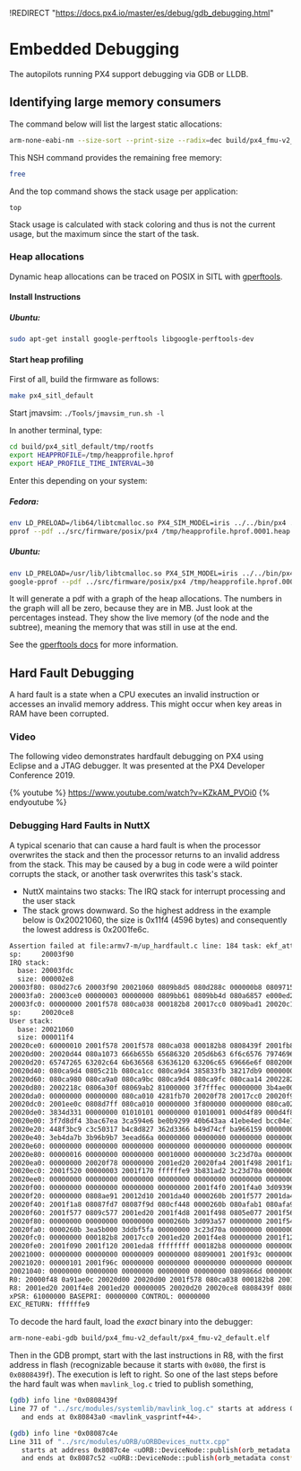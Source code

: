 !REDIRECT "https://docs.px4.io/master/es/debug/gdb_debugging.html"

# Embedded Debugging

The autopilots running PX4 support debugging via GDB or LLDB.

## Identifying large memory consumers

The command below will list the largest static allocations:

```bash
arm-none-eabi-nm --size-sort --print-size --radix=dec build/px4_fmu-v2_default/px4_fmu-v2_default.elf | grep " [bBdD] "
```

This NSH command provides the remaining free memory:

```bash
free
```

And the top command shows the stack usage per application:

    top
    

Stack usage is calculated with stack coloring and thus is not the current usage, but the maximum since the start of the task.

### Heap allocations

Dynamic heap allocations can be traced on POSIX in SITL with [gperftools](https://github.com/gperftools/gperftools).

#### Install Instructions

##### Ubuntu:

```bash
sudo apt-get install google-perftools libgoogle-perftools-dev
```

#### Start heap profiling

First of all, build the firmware as follows:

```bash
make px4_sitl_default
```

Start jmavsim: `./Tools/jmavsim_run.sh -l`

In another terminal, type:

```bash
cd build/px4_sitl_default/tmp/rootfs
export HEAPPROFILE=/tmp/heapprofile.hprof
export HEAP_PROFILE_TIME_INTERVAL=30
```

Enter this depending on your system:

##### Fedora:

```bash
env LD_PRELOAD=/lib64/libtcmalloc.so PX4_SIM_MODEL=iris ../../bin/px4 ../../etc -s etc/init.d-posix/rcS
pprof --pdf ../src/firmware/posix/px4 /tmp/heapprofile.hprof.0001.heap > heap.pdf 
```

##### Ubuntu:

```bash
env LD_PRELOAD=/usr/lib/libtcmalloc.so PX4_SIM_MODEL=iris ../../bin/px4 ../../etc -s etc/init.d-posix/rcS
google-pprof --pdf ../src/firmware/posix/px4 /tmp/heapprofile.hprof.0001.heap > heap.pdf 
```

It will generate a pdf with a graph of the heap allocations. The numbers in the graph will all be zero, because they are in MB. Just look at the percentages instead. They show the live memory (of the node and the subtree), meaning the memory that was still in use at the end.

See the [gperftools docs](https://htmlpreview.github.io/?https://github.com/gperftools/gperftools/blob/master/docs/heapprofile.html) for more information.

## Hard Fault Debugging

A hard fault is a state when a CPU executes an invalid instruction or accesses an invalid memory address. This might occur when key areas in RAM have been corrupted.

### Video

The following video demonstrates hardfault debugging on PX4 using Eclipse and a JTAG debugger. It was presented at the PX4 Developer Conference 2019.

{% youtube %} https://www.youtube.com/watch?v=KZkAM_PVOi0 {% endyoutube %}

### Debugging Hard Faults in NuttX

A typical scenario that can cause a hard fault is when the processor overwrites the stack and then the processor returns to an invalid address from the stack. This may be caused by a bug in code were a wild pointer corrupts the stack, or another task overwrites this task's stack.

* NuttX maintains two stacks: The IRQ stack for interrupt processing and the user stack
* The stack grows downward. So the highest address in the example below is 0x20021060, the size is 0x11f4 (4596 bytes) and consequently the lowest address is 0x2001fe6c.

```bash
Assertion failed at file:armv7-m/up_hardfault.c line: 184 task: ekf_att_pos_estimator
sp:     20003f90
IRQ stack:
  base: 20003fdc
  size: 000002e8
20003f80: 080d27c6 20003f90 20021060 0809b8d5 080d288c 000000b8 08097155 00000010
20003fa0: 20003ce0 00000003 00000000 0809bb61 0809bb4d 080a6857 e000ed24 080a3879
20003fc0: 00000000 2001f578 080ca038 000182b8 20017cc0 0809bad1 20020c14 00000000
sp:     20020ce8
User stack:
  base: 20021060
  size: 000011f4
20020ce0: 60000010 2001f578 2001f578 080ca038 000182b8 0808439f 2001fb88 20020d4c
20020d00: 20020d44 080a1073 666b655b 65686320 205d6b63 6f6c6576 79746963 76696420
20020d20: 65747265 63202c64 6b636568 63636120 63206c65 69666e6f 08020067 0805c4eb
20020d40: 080ca9d4 0805c21b 080ca1cc 080ca9d4 385833fb 38217db9 00000000 080ca964
20020d60: 080ca980 080ca9a0 080ca9bc 080ca9d4 080ca9fc 080caa14 20022824 00000002
20020d80: 2002218c 0806a30f 08069ab2 81000000 3f7fffec 00000000 3b4ae00c 3b12eaa6
20020da0: 00000000 00000000 080ca010 4281fb70 20020f78 20017cc0 20020f98 20017cdc
20020dc0: 2001ee0c 0808d7ff 080ca010 00000000 3f800000 00000000 080ca020 3aa35c4e
20020de0: 3834d331 00000000 01010101 00000000 01010001 000d4f89 000d4f89 000f9fda
20020e00: 3f7d8df4 3bac67ea 3ca594e6 be0b9299 40b643aa 41ebe4ed bcc04e1b 43e89c96
20020e20: 448f3bc9 c3c50317 b4c8d827 362d3366 b49d74cf ba966159 00000000 00000000
20020e40: 3eb4da7b 3b96b9b7 3eead66a 00000000 00000000 00000000 00000000 00000000
20020e60: 00000000 00000000 00000000 00000000 00000000 00000000 00000000 00000000
20020e80: 00000016 00000000 00000000 00010000 00000000 3c23d70a 00000000 00000000
20020ea0: 00000000 20020f78 00000000 2001ed20 20020fa4 2001f498 2001f1a8 2001f500
20020ec0: 2001f520 00000003 2001f170 ffffffe9 3b831ad2 3c23d70a 00000000 00000000
20020ee0: 00000000 00000000 00000000 00000000 00000000 00000000 00000000 00000000
20020f00: 00000000 00000000 00000000 00000000 2001f4f0 2001f4a0 3d093964 00000001
20020f20: 00000000 0808ae91 20012d10 2001da40 0000260b 2001f577 2001da40 0000260b
20020f40: 2001f1a8 08087fd7 08087f9d 080cf448 0000260b 080afab1 080afa9d 00000003
20020f60: 2001f577 0809c577 2001ed20 2001f4d8 2001f498 0805e077 2001f568 20024540
20020f80: 00000000 00000000 00000000 0000260b 3d093a57 00000000 2001f540 2001f4f0
20020fa0: 0000260b 3ea5b000 3ddbf5fa 00000000 3c23d70a 00000000 00000000 000f423f
20020fc0: 00000000 000182b8 20017cc0 2001ed20 2001f4e8 00000000 2001f120 0805ea0d
20020fe0: 2001f090 2001f120 2001eda8 ffffffff 000182b8 00000000 00000000 00000000
20021000: 00000000 00000000 00000009 00000000 08090001 2001f93c 0000000c 00000000
20021020: 00000101 2001f96c 00000000 00000000 00000000 00000000 00000000 00000000
20021040: 00000000 00000000 00000000 00000000 00000000 0809866d 00000000 00000000
R0: 20000f48 0a91ae0c 20020d00 20020d00 2001f578 080ca038 000182b8 20017cc0
R8: 2001ed20 2001f4e8 2001ed20 00000005 20020d20 20020ce8 0808439f 08087c4e
xPSR: 61000000 BASEPRI: 00000000 CONTROL: 00000000
EXC_RETURN: ffffffe9
```

To decode the hard fault, load the *exact* binary into the debugger:

```bash
arm-none-eabi-gdb build/px4_fmu-v2_default/px4_fmu-v2_default.elf
```

Then in the GDB prompt, start with the last instructions in R8, with the first address in flash (recognizable because it starts with `0x080`, the first is `0x0808439f`). The execution is left to right. So one of the last steps before the hard fault was when ```mavlink_log.c``` tried to publish something,

```sh
(gdb) info line *0x0808439f
Line 77 of "../src/modules/systemlib/mavlink_log.c" starts at address 0x8084398 <mavlink_vasprintf+36>
   and ends at 0x80843a0 <mavlink_vasprintf+44>.
```

```sh
(gdb) info line *0x08087c4e
Line 311 of "../src/modules/uORB/uORBDevices_nuttx.cpp"
   starts at address 0x8087c4e <uORB::DeviceNode::publish(orb_metadata const*, void*, void const*)+2>
   and ends at 0x8087c52 <uORB::DeviceNode::publish(orb_metadata const*, void*, void const*)+6>.
```